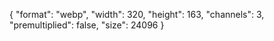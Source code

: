 {
  "format": "webp",
  "width": 320,
  "height": 163,
  "channels": 3,
  "premultiplied": false,
  "size": 24096
}
